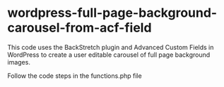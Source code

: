 # wordpress-full-page-background-carousel-from-acf-field

This code uses the BackStretch plugin and Advanced Custom Fields in WordPress to create a user editable carousel of full page background images.

Follow the code steps in the functions.php file
